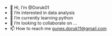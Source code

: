 - 👋 Hi, I’m @Doruk01
- 👀 I’m interested in data analysis
- 🌱 I’m currently learning python
- 💞️ I’m looking to collaborate on ...
- 📫 How to reach me gunes.doruk11@gmail.com

<!---
Doruk01/Doruk01 is a ✨ special ✨ repository because its `README.md` (this file) appears on your GitHub profile.
You can click the Preview link to take a look at your changes.
--->
